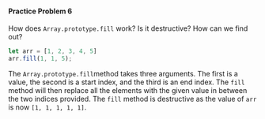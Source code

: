 #### Practice Problem 6

How does `Array.prototype.fill` work? Is it destructive? How can we find out?

```js
let arr = [1, 2, 3, 4, 5]
arr.fill(1, 1, 5);
```

The `Array.prototype.fill`method takes three arguments.  The first is a value, the second is a start index, and the third is an end index.  The `fill` method will then replace all the elements with the given value in between the two indices provided.  The `fill` method is destructive as  the value of `arr` is now `[1, 1, 1, 1, 1]`.